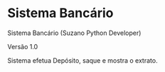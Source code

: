 # Sistema Bancário
Sistema Bancário (Suzano Python Developer)

Versão 1.0

Sistema efetua Depósito, saque e mostra o extrato.
